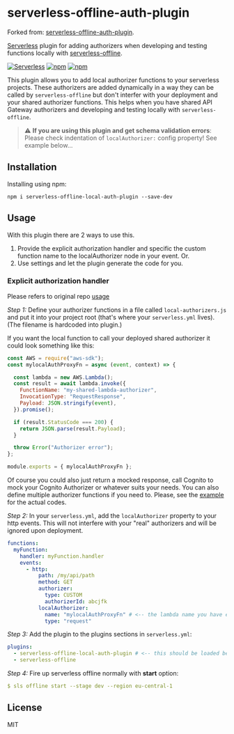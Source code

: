 # serverless-offline-auth-plugin

Forked from: [serverless-offline-auth-plugin](https://github.com/nlang/serverless-offline-local-authorizers-plugin).

[Serverless](http://www.serverless.com) plugin for adding authorizers when developing and testing
functions locally with [serverless-offline](https://github.com/dherault/serverless-offline).

[![Serverless](http://public.serverless.com/badges/v3.svg)](http://www.serverless.com)
[![npm](https://img.shields.io/npm/v/serverless-offline-local-auth-plugin.svg)](https://www.npmjs.com/package/serverless-offline-local-auth-plugin)
[![npm](https://img.shields.io/npm/l/serverless-offline-local-auth-plugin.svg)](https://www.npmjs.com/package/serverless-offline-local-auth-plugin)

This plugin allows you to add local authorizer functions to your serverless projects. These authorizers
are added dynamically in a way they can be called by `serverless-offline` but don't interfer with your
deployment and your shared authorizer functions. This helps when you have shared API Gateway authorizers
and developing and testing locally with `serverless-offline`.

> :warning: **If you are using this plugin and get schema validation errors**: Please check indentation of `localAuthorizer:` config property! See example below...

## Installation

Installing using npm:

```
npm i serverless-offline-local-auth-plugin --save-dev
```

## Usage

With this plugin there are 2 ways to use this.

1. Provide the explicit authorization handler and specific the custom function name to the localAuthorizer node in your event. Or.
1. Use settings and let the plugin generate the code for you.

### Explicit authorization handler 

Please refers to original repo [usage](https://github.com/nlang/serverless-offline-local-authorizers-plugin#usage)

*Step 1:* Define your authorizer functions in a file called `local-authorizers.js` and put it into your
project root (that's where your `serverless.yml` lives). (The filename is hardcoded into plugin.)

If you want the local function to call your deployed shared authorizer it could look something
like this:

```js
const AWS = require("aws-sdk"); 
const mylocalAuthProxyFn = async (event, context) => {

  const lambda = new AWS.Lambda();
  const result = await lambda.invoke({
    FunctionName: "my-shared-lambda-authorizer",
    InvocationType: "RequestResponse",
    Payload: JSON.stringify(event),
  }).promise();

  if (result.StatusCode === 200) {
    return JSON.parse(result.Payload);
  }

  throw Error("Authorizer error");
};

module.exports = { mylocalAuthProxyFn };
```

Of course you could also just return a mocked response, call Cognito to mock your Cognito Authorizer or
whatever suits your needs. You can also define multiple authorizer functions if you need to. Please,
see the [example](/examples/simple/README.md) for the actual codes.

*Step 2:* In your `serverless.yml`, add the `localAuthorizer` property to your http events. This will not interfere
with your "real" authorizers and will be ignored upon deployment. 

```yaml
functions:
  myFunction:
    handler: myFunction.handler
    events:
      - http:
          path: /my/api/path
          method: GET
          authorizer:
            type: CUSTOM
            authorizerId: abcjfk
          localAuthorizer:
            name: "mylocalAuthProxyFn" # <-- the lambda name you have exported in your local-authorizers.js
            type: "request"

```

*Step 3:* Add the plugin to the plugins sections in `serverless.yml`:

```yaml
plugins:
  - serverless-offline-local-auth-plugin # <-- this should be loaded before serverless-offline as it uses offline's hook
  - serverless-offline
```

*Step 4:* Fire up serverless offline normally with **start** option:

```yaml
$ sls offline start --stage dev --region eu-central-1
```

## License

MIT
